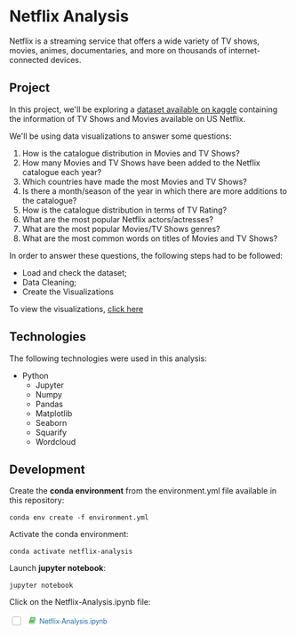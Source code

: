 # Netflix Analysis

Netflix is a streaming service that offers a wide variety of TV shows, movies, animes, documentaries, and more on thousands of internet-connected devices.

## Project
In this project, we'll be exploring a [dataset available on kaggle](https://www.kaggle.com/shivamb/netflix-shows) containing the information of TV Shows and Movies available on US Netflix.

We'll be using data visualizations to answer some questions:
1. How is the catalogue distribution in Movies and TV Shows?
2. How many Movies and TV Shows have been added to the Netflix catalogue each year?
3. Which countries have made the most Movies and TV Shows?
4. Is there a month/season of the year in which there are more additions to the catalogue?
5. How is the catalogue distribution in terms of TV Rating?
6. What are the most popular Netflix actors/actresses?
8. What are the most popular Movies/TV Shows genres?
9. What are the most common words on titles of Movies and TV Shows?

In order to answer these questions, the following steps had to be followed:
- Load and check the dataset;
- Data Cleaning;
- Create the Visualizations

To view the visualizations, [click here](https://github.com/kimurarh/netflix-analysis/tree/main/visualization#Visualization)

## Technologies
The following technologies were used in this analysis:
- Python
  - Jupyter
  - Numpy
  - Pandas
  - Matplotlib
  - Seaborn
  - Squarify
  - Wordcloud
  
## Development

Create the <strong>conda environment</strong> from the environment.yml file available in this repository:
```
conda env create -f environment.yml
```

Activate the conda environment:
```
conda activate netflix-analysis
```

Launch <strong>jupyter notebook</strong>:
```
jupyter notebook
```

Click on the Netflix-Analysis.ipynb file:

![ipynb file image](imgs/ipynb-file-image.png)
